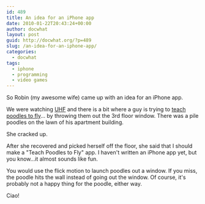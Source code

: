 ```yaml
---
id: 489
title: An idea for an iPhone app
date: 2010-01-22T20:43:24+00:00
author: docwhat
layout: post
guid: http://docwhat.org/?p=489
slug: /an-idea-for-an-iphone-app/
categories:
  - docwhat
tags:
  - iphone
  - programming
  - video games
---
```

So Robin (my awesome wife) came up with an idea for an iPhone app.

We were watching <a href="http://www.imdb.com/title/tt0098546/">UHF</a> and there is a bit where a guy is trying to <a href="http://www.youtube.com/watch?v=2kFGxH4wrs4">teach poodles to fly</a>... by throwing them out the 3rd floor window.  There was a pile poodles on the lawn of his apartment building.

She cracked up.

After she recovered and picked herself off the floor, she said that I should make a "Teach Poodles to Fly" app.  I haven't written an iPhone app yet, but you know...it almost sounds like fun.

You would use the flick motion to launch poodles out a window.  If you miss, the poodle hits the wall instead of going out the window.  Of course, it's probably not a happy thing for the poodle, either way.

Ciao!
